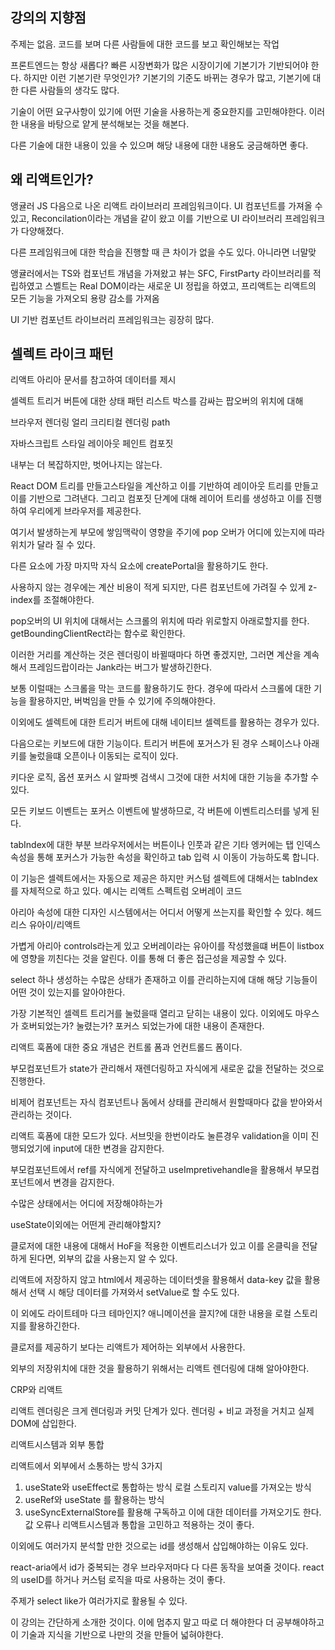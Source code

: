 ## 강의의 지향점
주제는 없음. 코드를 보며 다른 사람들에 대한 코드를 보고 확인해보는 작업

프론트엔드는 항상 새롭다?
빠른 시장변화가 많은 시장이기에 기본기가 기반되어야 한다.
하지만 이런 기본기란 무엇인가? 기본기의 기준도 바뀌는 경우가 많고, 기본기에 대한 다른 사람들의 생각도 많다.

기술이 어떤 요구사항이 있기에 어떤 기술을 사용하는게 중요한지를 고민해야한다.
이러한 내용을 바탕으로 얕게 분석해보는 것을 해본다.

다른 기술에 대한 내용이 있을 수 있으며 해당 내용에 대한 내용도 궁금해하면 좋다.

## 왜 리액트인가?
앵귤러 JS 다음으로 나온 리액트 라이브러리 프레임워크이다.
UI 컴포넌트를 가져올 수 있고, Reconcilation이라는 개념을 같이 왔고
이를 기반으로 UI 라이브러리 프레임워크가 다양해졌다.

다른 프레임워크에 대한 학습을 진행할 때 큰 차이가 없을 수도 있다. 아니라면 너말맞

앵귤러에서는 TS와 컴포넌트 개념을 가져왔고
뷰는 SFC, FirstParty 라이브러리를 적립하였고
스벨트는 Real DOM이라는 새로운 UI 정립을 하였고,
프리액트는 리액트의 모든 기능을 가져오되 용량 감소를 가져옴

UI 기반 컴포넌트 라이브러리 프레임워크는 굉장히 많다.

## 셀렉트 라이크 패턴
리액트 아리아 문서를 참고하여 데이터를 제시

셀렉트 트리거 버튼에 대한 상태 패턴
리스트 박스를 감싸는 팝오버의 위치에 대해 

브라우저 렌더링 얼리
크리티컬 렌더링 path

자바스크립트 스타일 레이아웃 페인트 컴포짓

내부는 더 복잡하지만, 벗어나지는 않는다.

React DOM 트리를 만들고스타일을 계산하고 이를 기반하여 레이아웃 트리를 만들고 이를 기반으로 그려낸다.
그리고 컴포짓 단계에 대해 레이어 트리를 생성하고 이를 진행하여 우리에게 브라우저를 제공한다.

여기서 발생하는게 부모에 쌓임맥락이 영향을 주기에 pop 오버가 어디에 있는지에 따라 위치가 달라 질 수 있다.

다른 요소에 가장 마지막 자식 요소에 createPortal을 활용하기도 한다.

사용하지 않는 경우에는 계산 비용이 적게 되지만, 다른 컴포넌트에 가려질 수 있게 z-index를 조절해야한다.

pop오버의 UI 위치에 대해서는 스크롤의 위치에 따라 위로할지 아래로할지를 한다. getBoundingClientRect라는 함수로 확인한다.

이러한 거리를 계산하는 것은 렌더링이 바뀔때마다 하면 좋겠지만, 그러면 계산을 계속해서 프레임드랍이라는 Jank라는 버그가 발생하긴한다.

보통 이럴때는 스크롤을 막는 코드를 활용하기도 한다.
경우에 따라서 스크롤에 대한 기능을 활용하지만, 버벅임을 만들 수 있기에 주의해야한다.

이외에도 셀렉트에 대한 트리거 버트에 대해 네이티브 셀렉트를 활용하는 경우가 있다.

다음으로는 키보드에 대한 기능이다.
트리거 버튼에 포거스가 된 경우
스페이스나 아래키를 눌렀을떄 오픈이나 이동되는 로직이 있다.

키다운 로직, 옵션 포커스 시 알파벳 검색시 그것에 대한 서치에 대한 기능을 추가할 수 있다.

모든 키보드 이벤트는 포커스 이벤트에 발생하므로, 각 버튼에 이벤트리스터를 넣게 된다.

tabIndex에 대한 부분
브라우저에서는 버튼이나 인풋과 같은 기타 엥커에는 탭 인덱스 속성을 통해 포커스가 가능한 속성을 확인하고 tab 입력 시 이동이 가능하도록 합니다.

이 기능은 셀렉트에서는 자동으로 제공은 하지만 커스텀 셀렉트에 대해서는 tabIndex를 자체적으로 하고 있다.
예시는 리액트 스펙트럼 오버레이 코드

아리아 속성에 대한 디자인 시스템에서는 어디서 어떻게 쓰는지를 확인할 수 있다.
헤드리스 유아이/리액트

가볍게 아리아 controls라는게 있고 오버레이라는 유아이를 작성했을떄 버튼이 listbox에 영향을 끼친다는 것을 알린다. 이를 통해 더 좋은 접근성을 제공할 수 있다.

select 하나 생성하는 수많은 상태가 존재하고 이를 관리하는지에 대해 해당 기능들이 어떤 것이 있는지를 알아야한다.

가장 기본적인 셀렉트 트리거를 눌렀을때 열리고 닫히는 내용이 있다.
이외에도 마우스가 호버되었는가? 눌렸는가? 포커스 되었는가에 대한 내용이 존재한다.

리액트 훅폼에 대한 중요 개념은 컨트롤 폼과 언컨트롤드 폼이다.

부모컴포넌트가 state가 관리해서 재렌더링하고 자식에게 새로운 값을 전달하는 것으로 진행한다.

비제어 컴포넌트는 자식 컴포넌트나 돔에서 상태를 관리해서 원할때마다 값을 받아와서 관리하는 것이다.

리액트 훅폼에 대한 모드가 있다.
서브밋을 한번이라도 눌른경우 validation을 이미 진행되었기에 input에 대한 변경을 감지한다.

부모컴포넌트에서 ref를 자식에게 전달하고 useImpretivehandle을 활용해서 부모컴포넌트에서 변경을 감지한다.

수많은 상태에서는 어디에 저장해야하는가

useState이외에는 어떤게 관리해야할지?

클로저에 대한 내용에 대해서
HoF을 적용한 이벤트리스너가 있고 이를 온클릭을 전달하게 된다면, 외부의 값을 사용는지 알 수 있다.

리액트에 저장하지 않고 html에서 제공하는 데이터셋을 활용해서 data-key 값을 활용해서 선택 시 해당 데이터를 가져와서 setValue로 할 수도 있다.

이 외에도 라이트테마 다크 테마인지? 애니메이션을 끌지?에 대한 내용을 로컬 스토리지를 활용하긴한다.

클로저를 제공하기 보다는 리액트가 제어하는 외부에서 사용한다.

외부의 저장위치에 대한 것을 활용하기 위해서는 리액트 렌더링에 대해 알아야한다.

CRP와 리액트

리액트 렌더링은 크게 렌더링과 커밋 단계가 있다.
렌더링 + 비교 과정을 거치고
실제 DOM에 삽입한다.

리액트시스템과 외부 통합

리액트에서 외부에서 소통하는 방식 3가지
1. useState와 useEffect로 통합하는 방식 
	로컬 스토리지 value를 가져오는 방식
2. useRef와 useState 를 활용하는 방식
3. useSyncExternalStore를 활용해 구독하고 이에 대한 데이터를 가져오기도 한다.
값 오류나 리액트시스템과 통합을 고민하고 적용하는 것이 좋다.

이외에도 여러가지 분석할 만한 것으로는 id를 생성해서 삽입해야하는 이유도 있다.

react-aria에서 id가 중복되는 경우 브라우저마다 다 다른 동작을 보여줄 것이다.
react의 useID를 하거나 커스텀 로직을 따로 사용하는 것이 좋다.

주제가 select like가 여러가지로 활용될 수 있다.

이 강의는 간단하게 소개한 것이다. 이에 멈추지 말고 따로 더 해야한다
더 공부해야하고 이 기술과 지식을 기반으로 나만의 것을 만들어 넓혀야한다.









